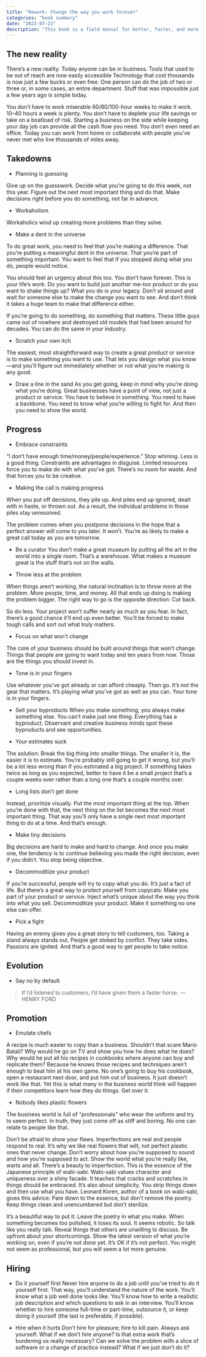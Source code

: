 ```yaml
---
title: "Rework: Change the way you work forever"
categories: "book summary"
date: "2023-07-23"
description: "This book is a field manual for better, faster, and more productive ways to work and succeed in business."
---
```


## The new reality

There’s a new reality. Today anyone can be in business. Tools that used to be out of reach are now easily accessible Technology that cost thousands is now just a few bucks or even free. One person can do the job of two or three or, in some cases, an entire department. Stuff that was impossible just a few years ago is simple today.

You don’t have to work miserable 60/80/100-hour weeks to make it work. 10–40 hours a week is plenty. You don’t have to deplete your life savings or take on a boatload of risk. Starting a business on the side while keeping your day job can
provide all the cash flow you need. You don’t even need an office. Today you can work from home or collaborate with people you’ve never met who live thousands of miles away.

## Takedowns

- Planning is guessing

Give up on the guesswork. Decide what you’re going to do this week, not this year. Figure out the next most important thing and do that. Make decisions right before you do something, not far in advance.

- Workaholism

Workaholics wind up creating more problems than they solve. 

- Make a dent in the universe

To do great work, you need to feel that you’re making a difference. That you’re putting a meaningful dent in the universe. That you’re part of something important. You want to feel that if you stopped doing what you do, people would notice.

You should feel an urgency about this too. You don’t have forever. This is your life’s work. Do you want to build just another me-too product or do you want to shake things up? What you do is your legacy. Don’t sit around and wait for someone else to make the change you want to see. And don’t think it takes a huge team to make that difference either.

If you’re going to do something, do something that matters. These little guys came out of nowhere and destroyed old models that had been around for decades. You can do the same in your industry.

- Scratch your own itch

The easiest, most straightforward way to create a great product or service is to make something you want to use. That lets you design what you know—and you’ll figure out immediately whether or not what you’re making is any good.


- Draw a line in the sand
As you get going, keep in mind why you’re doing what you’re doing. Great businesses have a point of view, not just a product or service. You have to believe in something. You need to have a backbone. You need to know what you’re willing to fight for. And then you need to show the world.

## Progress

- Embrace constraints

“I don’t have enough time/money/people/experience.” Stop whining. Less is a good thing. Constraints are advantages in disguise. Limited resources force you to make do with what you’ve got. There’s no room for waste. And that forces you to be creative.

- Making the call is making progress

When you put off decisions, they pile up. And piles end up ignored, dealt with in haste, or thrown out. As a result, the individual problems in those piles stay unresolved.

The problem comes when you postpone decisions in the hope that a perfect answer will come to you later. It won’t. You’re as likely to make a great call today as you are tomorrow.

- Be a curator
You don’t make a great museum by putting all the art in the world into a single room. That’s a warehouse. What makes a museum great is the stuff that’s not on the walls.

- Throw less at the problem

When things aren’t working, the natural inclination is to throw more at the problem. More people, time, and money. All that ends up doing is making the problem bigger. The right way to go is the opposite direction: Cut back.

So do less. Your project won’t suffer nearly as much as you fear. In fact, there’s a good chance it’ll end up even better. You’ll be forced to make tough calls and sort out what truly matters.

- Focus on what won’t change

The core of your business should be built around things that won’t change. Things that people are going to want today and ten years from now. Those are the things you should invest in.

- Tone is in your fingers

Use whatever you’ve got already or can afford cheaply. Then go. It’s not the gear that matters. It’s playing what you’ve got as well as you can. Your tone is in your fingers.

- Sell your byproducts
When you make something, you always make something else. You can’t make just one thing. Everything has a byproduct. Observant and creative business minds spot these byproducts and see opportunities.

- Your estimates suck

The solution: Break the big thing into smaller things. The smaller it is, the easier it is to estimate. You’re probably still going to get it wrong, but you’ll be a lot less wrong than if you estimated a big project. If something takes twice as long as you expected, better to have it be a small project that’s a couple weeks over rather than a long one that’s a couple months over.

- Long lists don’t get done

Instead, prioritize visually. Put the most important thing at the top. When you’re done with that, the next thing on the list becomes the next most important thing. That way you’ll only have a single next most important thing to do at a
time. And that’s enough.

- Make tiny decisions

Big decisions are hard to make and hard to change. And once you make one, the tendency is to continue believing you made the right decision, even if you didn’t. You stop being objective.

- Decommoditize your product

If you’re successful, people will try to copy what you do. It’s just a fact of life. But there’s a great way to protect yourself from copycats: Make you part of your product or service. Inject what’s unique about the way you think into what you sell. Decommoditize your product. Make it something no one else can offer.

- Pick a fight

Having an enemy gives you a great story to tell customers, too. Taking a stand always stands out. People get stoked by conflict. They take sides. Passions are ignited. And that’s a good way to get people to take notice.

## Evolution

- Say no by default

> If I’d listened to customers, I’d have given them a faster horse. —HENRY FORD


## Promotion

- Emulate chefs

A recipe is much easier to copy than a business. Shouldn’t that scare Mario Batali? Why would he go on TV and show you how he does what he does? Why would he put all his recipes in cookbooks where anyone can buy and replicate them? Because he knows those recipes and techniques aren’t enough to beat him at his own game. No one’s going to buy his cookbook, open a restaurant next door, and put him out of business. It just doesn’t work like that. Yet this is what many in the business world think will happen if their competitors learn how they do things. Get over it.

- Nobody likes plastic flowers

The business world is full of “professionals” who wear the uniform and try to seem perfect. In truth, they just come off as stiff and boring. No one can relate to people like that.

Don’t be afraid to show your flaws. Imperfections are real and people respond to real. It’s why we like real flowers that wilt, not perfect plastic ones that never change. Don’t worry about how you’re supposed to sound and how you’re supposed to act. Show the world what you’re really like, warts and all. There’s a beauty to imperfection. This is the essence of the Japanese principle of wabi-sabi. Wabi-sabi values character and uniqueness over a shiny facade. It teaches that cracks and scratches in things should be embraced. It’s also about simplicity. You strip things down and then use what you have. Leonard Koren, author of a book on wabi-sabi, gives this advice: Pare down to the essence, but don’t remove the poetry. Keep things clean and unencumbered but don’t sterilize.

It’s a beautiful way to put it: Leave the poetry in what you make. When something becomes too polished, it loses its soul. It seems robotic. So talk like you really talk. Reveal things that others are unwilling to discuss. Be upfront about your shortcomings. Show the latest version of what you’re working on, even if you’re not done yet. It’s OK if it’s not perfect. You might not seem as professional, but you will seem a lot more genuine.

## Hiring

- Do it yourself first
Never hire anyone to do a job until you’ve tried to do it yourself first. That way, you’ll understand the nature of the work. You’ll know what a job well done looks like. You’ll know how to write a realistic job description and which questions to ask in an interview. You’ll know whether to hire someone full-time or part-time, outsource it, or keep doing it yourself (the last is preferable, if possible).

- Hire when it hurts
Don’t hire for pleasure; hire to kill pain. Always ask yourself: What if we don’t hire anyone? Is that extra work that’s burdening us really necessary? Can we solve the problem with a slice of software or a change of practice instead? What if we just don’t do it?